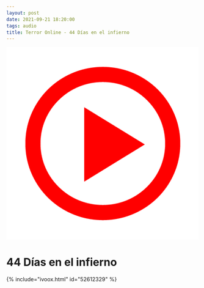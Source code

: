 ```yaml
---
layout: post
date: 2021-09-21 18:20:00
tags: audio
title: Terror Online - 44 Días en el infierno
---
```

![Play](/images/play.png)
# 44 Días en el infierno
{% include="ivoox.html" id="52612329" %}